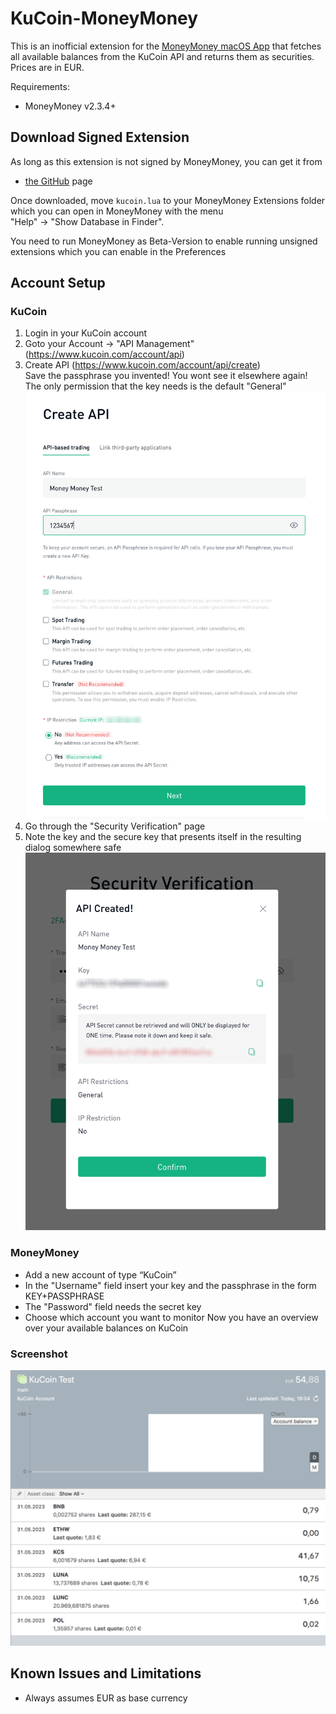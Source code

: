 # KuCoin-MoneyMoney

This is an inofficial extension for the [MoneyMoney macOS App](https://moneymoney-app.com/) that fetches all 
available balances from the KuCoin API and returns them as securities.
Prices are in EUR.

Requirements:
* MoneyMoney v2.3.4+

## Download Signed Extension

As long as this extension is not signed by MoneyMoney, you can get it from
* [the GitHub](https://github.com/CKohlert/MoneyMoney-KuCoin.com-Extension) page

Once downloaded, move `kucoin.lua` to your MoneyMoney Extensions folder which you can
open in MoneyMoney with the menu  
"Help" -> "Show Database in Finder".

You need to run MoneyMoney as Beta-Version to enable running unsigned extensions
which you can enable in the Preferences

## Account Setup

### KuCoin

1. Login in your KuCoin account
2. Goto your Account -> "API Management" (https://www.kucoin.com/account/api)
3. Create API (https://www.kucoin.com/account/api/create)  
Save the passphrase you invented! You wont see it elsewhere again!  
The only permission that the key needs is the default "General"  
![KuCoin screenshot create API](https://github.com/CKohlert/MoneyMoney-KuCoin.com-Extension/blob/master/img/kucoin%20create%20api.png)
4. Go through the "Security Verification" page
5. Note the key and the secure key that presents itself in the resulting dialog somewhere safe  
![KuCoin screenshot API create result](https://github.com/CKohlert/MoneyMoney-KuCoin.com-Extension/blob/master/img/kucoin%20api%20result.png)

### MoneyMoney

* Add a new account of type “KuCoin”
* In the "Username" field insert your key and the passphrase in the form KEY+PASSPHRASE
* The "Password" field needs the secret key
* Choose which account you want to monitor
Now you have an overview over your available balances on KuCoin

### Screenshot

![KuCoin screenshot overview](https://github.com/CKohlert/MoneyMoney-KuCoin.com-Extension/blob/master/img/kucoin%20overview.png)

## Known Issues and Limitations

* Always assumes EUR as base currency
